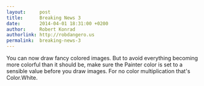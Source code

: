 ```yaml
---
layout:     post
title:      Breaking News 3
date:       2014-04-01 18:31:00 +0200
author:     Robert Konrad
authorlink: http://robdangero.us
permalink:  breaking-news-3
---
```

You can now draw fancy colored images. But to avoid everything becoming more colorful than it should be, make sure the Painter color is set to a sensible value before you draw images. For no color multiplication that's Color.White.
